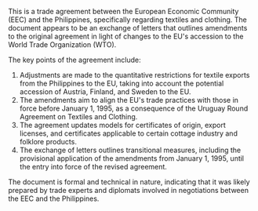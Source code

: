 This is a trade agreement between the European Economic Community (EEC) and the Philippines, specifically regarding textiles and clothing. The document appears to be an exchange of letters that outlines amendments to the original agreement in light of changes to the EU's accession to the World Trade Organization (WTO).

The key points of the agreement include:

1. Adjustments are made to the quantitative restrictions for textile exports from the Philippines to the EU, taking into account the potential accession of Austria, Finland, and Sweden to the EU.
2. The amendments aim to align the EU's trade practices with those in force before January 1, 1995, as a consequence of the Uruguay Round Agreement on Textiles and Clothing.
3. The agreement updates models for certificates of origin, export licenses, and certificates applicable to certain cottage industry and folklore products.
4. The exchange of letters outlines transitional measures, including the provisional application of the amendments from January 1, 1995, until the entry into force of the revised agreement.

The document is formal and technical in nature, indicating that it was likely prepared by trade experts and diplomats involved in negotiations between the EEC and the Philippines.